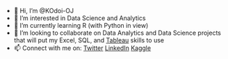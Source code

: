 - 👋 Hi, I’m @KOdoi-OJ
- 👀 I’m interested in Data Science and Analytics
- 🌱 I’m currently learning R (with Python in view)
- 💞️ I’m looking to collaborate on Data Analytics and Data Science projects that will put my Excel, SQL, and [Tableau](https://public.tableau.com/app/profile/kwame.odoi.otchere#!/) skills to use
- 📫 Connect with me on: 
[Twitter](https://twitter.com/kwameoo_)
[LinkedIn](https://www.linkedin.com/in/kwame-odoi-otchere)
[Kaggle](https://www.kaggle.com/kwameodoiotchere)

<!---
KOdoi-OJ/KOdoi-OJ is a ✨ special ✨ repository because its `README.md` (this file) appears on your GitHub profile.
You can click the Preview link to take a look at your changes.
--->
